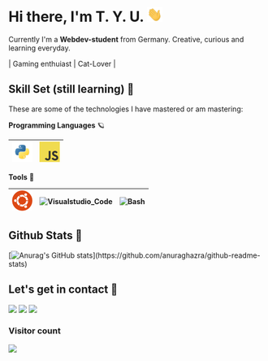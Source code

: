 <h1> Hi there, I'm T. Y. U. <img  src="https://raw.githubusercontent.com/ABSphreak/ABSphreak/master/gifs/Hi.gif" width="30px"></h1>

Currently I'm a **Webdev-student** from Germany. Creative, curious and learning everyday.

 | Gaming enthuiast | Cat-Lover | 
  
## Skill Set (still learning) 💪   

These are some of the technologies I have mastered or am mastering:
  
**Programming Languages** 🪐
  
<img title="Python" alt="Python" width="40px" src="https://raw.githubusercontent.com/github/explore/master/topics/python/python.png" />|<img alt="JS" title="JavaScript" width="40px" src="https://raw.githubusercontent.com/github/explore/master/topics/javascript/javascript.png">
|--|--|
  
**Tools** 🧰

<img title="Ubuntu" alt="Ubuntu" width="40px" src="https://raw.githubusercontent.com/github/explore/master/topics/ubuntu/ubuntu.png">|<img src="https://cdn.icon-icons.com/icons2/2107/PNG/512/file_type_vscode_icon_130084.png" alt="Visualstudio_Code" width="40px">|<img src="https://cdn.icon-icons.com/icons2/350/PNG/512/bash_36261.png" alt="Bash" width="40px">
|--|--|--|

## Github Stats 📯

[![Anurag's GitHub stats](https://github-readme-stats.vercel.app/api?username=YasinUz&show_icons=true&theme=radical&include_all_commits=true")](https://github.com/anuraghazra/github-readme-stats)

## Let's get in contact 📕

[![](https://img.shields.io/badge/-linkedin-0073B1?style=flat-square)](http://linkedin.com/in/)
[![](https://img.shields.io/badge/-twitter-1C9CEA?style=flat-square)](https://twitter.com/)
[![](https://img.shields.io/badge/-resume-332B40?style=flat-square)](https://resume.io/)

  
### Visitor count
<img src="https://profile-counter.glitch.me/YasinUz/count.svg" />


